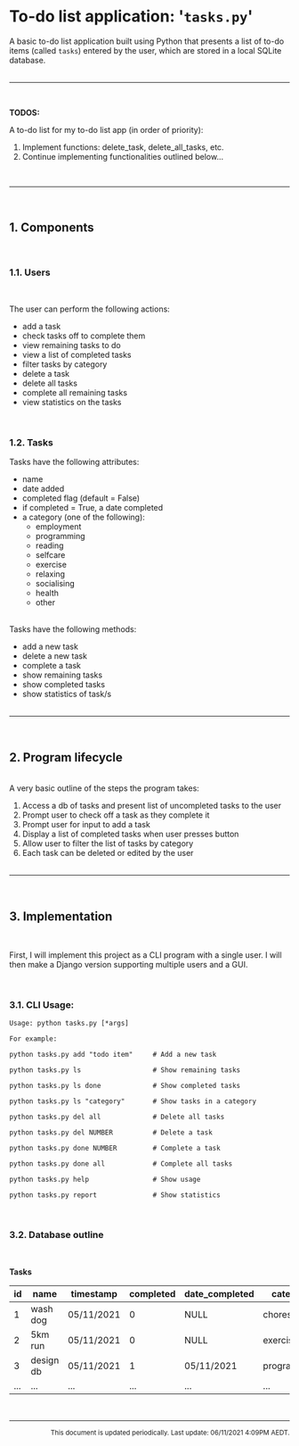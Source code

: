 # To-do list application: '`tasks.py`'

A basic to-do list application built using Python that presents a list of to-do items (called `tasks`) entered by the user, which are stored in a local SQLite database.<br><br>

--------------------------
<br>


**TODOS:** 

A to-do list for my to-do list app (in order of priority):

1. Implement functions: delete_task, delete_all_tasks, etc.
2. Continue implementing functionalities outlined below...

<br>

--------------------------
<br>

## 1. Components
<br>

### 1.1. Users

<br>

The user can perform the following actions: 

* add a task
* check tasks off to complete them
* view remaining tasks to do
* view a list of completed tasks
* filter tasks by category
* delete a task
* delete all tasks
* complete all remaining tasks
* view statistics on the tasks

<br>

### 1.2. Tasks

Tasks have the following attributes:

* name
* date added
* completed flag (default = False)
* if completed = True, a date completed
* a category (one of the following):
  * employment
  * programming
  * reading
  * selfcare
  * exercise
  * relaxing
  * socialising
  * health
  * other

<br>
Tasks have the following methods:

* add a new task
* delete a new task
* complete a task
* show remaining tasks
* show completed tasks
* show statistics of task/s
<br><br>
-------------------------- 
<br>

## 2. Program lifecycle

<br>A very basic outline of the steps the program takes:

1. Access a db of tasks and present list of uncompleted tasks to the user
2. Prompt user to check off a task as they complete it
3. Prompt user for input to add a task
4. Display a list of completed tasks when user presses button
5. Allow user to filter the list of tasks by category
6. Each task can be deleted or edited by the user <br><br>
--------------------------
<br>

## 3. Implementation

<br>

First, I will implement this project as a CLI program with a single user. I will then make a Django version supporting multiple users and a GUI.

<br>

### 3.1. CLI Usage:

	Usage: python tasks.py [*args]

	For example:

	python tasks.py add "todo item"		# Add a new task

	python tasks.py ls					# Show remaining tasks

	python tasks.py ls done				# Show completed tasks

	python tasks.py ls "category"    	# Show tasks in a category

	python tasks.py del all				# Delete all tasks

	python tasks.py del NUMBER			# Delete a task

	python tasks.py done NUMBER			# Complete a task

	python tasks.py done all			# Complete all tasks

	python tasks.py help				# Show usage

	python tasks.py report				# Show statistics


<br>

### 3.2. Database outline


<br>

**Tasks** 

| id  | name      | timestamp  |completed| date_completed | category    |
| --- | --------- | ---------- | ------- | -------------- | ----------- |
| 1   | wash dog  | 05/11/2021 | 0       | NULL           | chores      |
| 2   | 5km run   | 05/11/2021 | 0       | NULL           | exercise    |
| 3   | design db | 05/11/2021 | 1       | 05/11/2021     | programming |
| ... | ...       | ...        | ...     | ...            | ...         |

<br>

----------------------

<div style="text-align: right"><sub>This document is updated periodically. 
Last update: 06/11/2021 4:09PM AEDT.</sub></div>